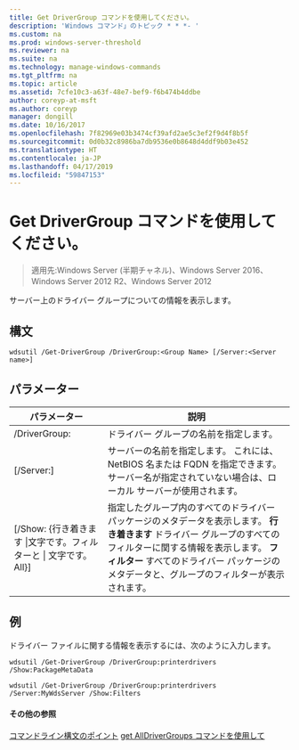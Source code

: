 ```yaml
---
title: Get DriverGroup コマンドを使用してください。
description: 'Windows コマンド」のトピック * * *- '
ms.custom: na
ms.prod: windows-server-threshold
ms.reviewer: na
ms.suite: na
ms.technology: manage-windows-commands
ms.tgt_pltfrm: na
ms.topic: article
ms.assetid: 7cfe10c3-a63f-48e7-bef9-f6b474b4ddbe
author: coreyp-at-msft
ms.author: coreyp
manager: dongill
ms.date: 10/16/2017
ms.openlocfilehash: 7f82969e03b3474cf39afd2ae5c3ef2f9d4f8b5f
ms.sourcegitcommit: 0d0b32c8986ba7db9536e0b8648d4ddf9b03e452
ms.translationtype: HT
ms.contentlocale: ja-JP
ms.lasthandoff: 04/17/2019
ms.locfileid: "59847153"
---
```

# <a name="using-the-get-drivergroup-command"></a>Get DriverGroup コマンドを使用してください。

>適用先:Windows Server (半期チャネル)、Windows Server 2016、Windows Server 2012 R2、Windows Server 2012

サーバー上のドライバー グループについての情報を表示します。
## <a name="syntax"></a>構文
```
wdsutil /Get-DriverGroup /DriverGroup:<Group Name> [/Server:<Server name>]
```
## <a name="parameters"></a>パラメーター
|パラメーター|説明|
|-------|--------|
|/DriverGroup:<Group Name>|ドライバー グループの名前を指定します。|
|[/Server:<Server name>]|サーバーの名前を指定します。 これには、NetBIOS 名または FQDN を指定できます。  サーバー名が指定されていない場合は、ローカル サーバーが使用されます。|
|[/Show: {行き着きます &#124;文字です。フィルターと &#124; 文字です。All}]|指定したグループ内のすべてのドライバー パッケージのメタデータを表示します。 **行き着きます** ドライバー グループのすべてのフィルターに関する情報を表示します。 **フィルター** すべてのドライバー パッケージのメタデータと、グループのフィルターが表示されます。|
## <a name="BKMK_examples"></a>例
ドライバー ファイルに関する情報を表示するには、次のように入力します。
```
wdsutil /Get-DriverGroup /DriverGroup:printerdrivers /Show:PackageMetaData
```
```
wdsutil /Get-DriverGroup /DriverGroup:printerdrivers /Server:MyWdsServer /Show:Filters
```
#### <a name="additional-references"></a>その他の参照
[コマンドライン構文のポイント](command-line-syntax-key.md)
[get AllDriverGroups コマンドを使用して](using-the-get-alldrivergroups-command.md)
